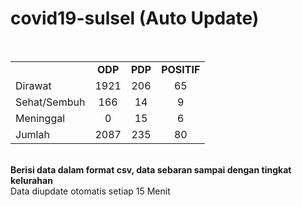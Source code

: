 # covid19-sulsel (Auto Update)
<br>
    <table>
        <tr>
		    <td></td>
            <td align="center"><b>ODP</b></td>
            <td align="center"><b>PDP</b></td>
			<td align="center"><b>POSITIF</b></td>
        </tr>
        <tr>
            <td>Dirawat</td>
            <td align="center">1921 </td>
            <td align="center">206 </td>
            <td align="center">65 </td>
        </tr>
        <tr>
            <td>Sehat/Sembuh</td>
            <td align="center">166 </td>
            <td align="center">14 </td>
            <td align="center">9 </td>
        </tr>
        <tr>
            <td>Meninggal</td>
            <td align="center">0</td>
            <td align="center">15 </td>
            <td align="center">6 </td>
        </tr>
        <tr>
            <td>Jumlah</td>
            <td align="center">2087</td>
            <td align="center">235</td>
            <td align="center">80</td>
		</tr>
    </table>

<br>
<b>Berisi data dalam format csv, data sebaran sampai dengan tingkat kelurahan</b> <br>
Data diupdate otomatis setiap 15 Menit
